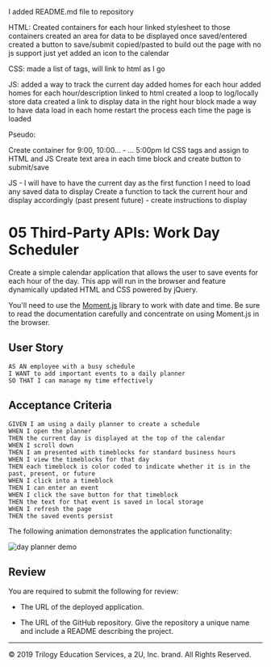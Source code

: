 I added README.md file to repository 

HTML:
    Created containers for each hour
    linked stylesheet to those containers
    created an area for data to be displayed once saved/entered
    created a button to save/submit
    copied/pasted to build out the page with no js support just yet
    added an icon to the calendar

CSS:
    made a list of tags, will link to html as I go

JS:
    added a way to track the current day
    added homes for each hour
    added homes for each hour/description linked to html
    created a loop to log/locally store data
    created a link to display data in the right hour block
    made a way to have data load in each home
    restart the process each time the page is loaded

Pseudo:

Create container for 9:00, 10:00... - ... 5:00pm
Id CSS tags and assign to HTML and JS
Create text area in each time block and create button to submit/save

JS - I will have to have the current day as the first function
    I need to load any saved data to display
    Create a function to tack the current hour and display accordingly (past present future)
    - create instructions to display




# 05 Third-Party APIs: Work Day Scheduler

Create a simple calendar application that allows the user to save events for each hour of the day. This app will run in the browser and feature dynamically updated HTML and CSS powered by jQuery.

You'll need to use the [Moment.js](https://momentjs.com/) library to work with date and time. Be sure to read the documentation carefully and concentrate on using Moment.js in the browser.

## User Story

```
AS AN employee with a busy schedule
I WANT to add important events to a daily planner
SO THAT I can manage my time effectively
```

## Acceptance Criteria

```
GIVEN I am using a daily planner to create a schedule
WHEN I open the planner
THEN the current day is displayed at the top of the calendar
WHEN I scroll down
THEN I am presented with timeblocks for standard business hours
WHEN I view the timeblocks for that day
THEN each timeblock is color coded to indicate whether it is in the past, present, or future
WHEN I click into a timeblock
THEN I can enter an event
WHEN I click the save button for that timeblock
THEN the text for that event is saved in local storage
WHEN I refresh the page
THEN the saved events persist
```

The following animation demonstrates the application functionality:

![day planner demo](./Assets/05-third-party-apis-homework-demo.gif)

## Review

You are required to submit the following for review:

* The URL of the deployed application.

* The URL of the GitHub repository. Give the repository a unique name and include a README describing the project.

- - -
© 2019 Trilogy Education Services, a 2U, Inc. brand. All Rights Reserved.
